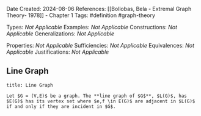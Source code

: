 Date Created: 2024-08-06
References: [[Bollobas, Bela - Extremal Graph Theory- 1978]] - Chapter 1
Tags: #definition #graph-theory 

Types: <i>Not Applicable</i>
Examples: <i>Not Applicable</i>
Constructions: <i>Not Applicable</i>
Generalizations: <i>Not Applicable</i>

Properties: <i>Not Applicable</i>
Sufficiencies: <i>Not Applicable</i>
Equivalences: <i>Not Applicable</i>
Justifications: <i>Not Applicable</i>

## Line Graph

```ad-definition
title: Line Graph

Let $G = (V,E)$ be a graph. The **line graph of $G$**, $L(G)$, has $E(G)$ has its vertex set where $e,f \in E(G)$ are adjacent in $L(G)$ if and only if they are incident in $G$.

```